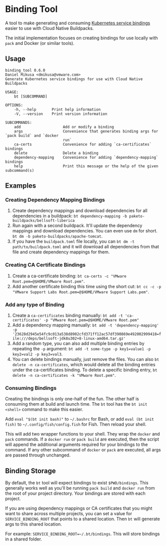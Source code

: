 # Binding Tool

A tool to make generating and consuming [Kubernetes service bindings](https://github.com/servicebinding/spec) easier to use with Cloud Native Buildpacks.

The initial implementation focuses on creating bindings for use locally with `pack` and Docker (or similar tools).

## Usage

```
binding_tool 0.6.0
Daniel Mikusa <dmikusa@vmware.com>
Generate Kubernetes service bindings for use with Cloud Native Buildpacks

USAGE:
    bt [SUBCOMMAND]

OPTIONS:
    -h, --help       Print help information
    -V, --version    Print version information

SUBCOMMANDS:
    add                   Add or modify a binding
    args                  Convenience that generates binding args for `pack build` and `docker
                          run`
    ca-certs              Convenience for adding `ca-certificates` bindings
    delete                Delete a binding
    dependency-mapping    Convenience for adding `dependency-mapping` bindings
    help                  Print this message or the help of the given subcommand(s)
```

## Examples

### Creating Dependency Mapping Bindings

1. Create dependency mappings and download dependencies for all dependencies in a buildpack: `bt dependency-mapping -b paketo-buildpacks/bellsoft-liberica`
2. Run again with a second buildpack. It'll update the dependency mappings and download dependencies. You can even use `dm` for short. `bt dm -b paketo-buildpacks/apache-tomcat`.
3. If you have the `buildpack.toml` file locally, you can `bt dm -t path/to/buildpack.toml` and it will download all dependencies from that file and create dependency mappings for them.

### Creating CA Certificate Bindings

1. Create a ca-certificate binding: `bt ca-certs -c "VMware Root.pem=@$HOME/VMware Root.pem"`.
2. Add another certificate binding this time using the short cut: `bt cc -c -p "VMware Support Labs Root.pem=@$HOME/VMware Support Labs.pem"`.

### Add any type of Binding

1. Create a `ca-certificates` binding manually: `bt add -t 'ca-certificates' -p "VMware Root.pem=@$HOME/VMware Root.pem"`
2. Add a dependency mapping manually: `bt add -t 'dependency-mapping' -p '23628d2945e54fc9c013a538d8902cfd371ff12ac57df390869e492002999418=file:///deps/bellsoft-jdk8u302+8-linux-amd64.tar.gz'`
3. Add a random type, you can also add multiple binding entries by repeating the `-p` argument: `bt add -t some-type -p key1=value1 -p key2=val2 -p key3=val3`.
4. You can delete bindings manually, just remove the files. You can also `bt delete -n ca-certificates`, which would delete all the binding entries under the ca-certificates binding. To delete a specific binding entry, `bt delete -n ca-certificates -k "VMware Root.pem"`.

### Consuming Bindings

Creating the bindings is only one-half of the fun. The other half is consuming them at build and launch time. The `bt` tool has the `bt init <shell>` command to make this easier.

Add `eval "$(bt init bash)"` to `~/.bashrc` for Bash, or add `eval (bt init fish)` to `~/.config/fish/config.fish` for Fish. Then reload your shell.

This will add two wrapper functions to your shell. They wrap the `docker` and `pack` commands. If a `docker run` or `pack build` are executed, then the script will append the additional arguments required for your bindings to the command. If any other subcommand of `docker` or `pack` are executed, all args are passed through unchanged.

## Binding Storage

By default, the `bt` tool will expect bindings to exist `$PWD/bindings`. This generally works well as you'll be running `pack build` and `docker run` from the root of your project directory. Your bindings are stored with each project.

If you are using dependency mappings or CA certificates that you might want to share across multiple projects, you can set a value for `SERVICE_BINDING_ROOT` that points to a shared location. Then `bt` will generate args to this shared location.

For example: `SERVICE_BINDING_ROOT=~/.bt/bindings`. This will store bindings in a shared folder.
